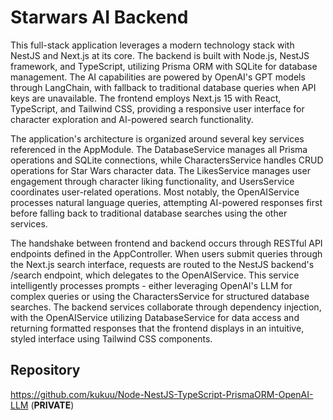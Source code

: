 # Starwars AI Backend

This full-stack application leverages a modern technology stack with NestJS and Next.js at its core. The backend is built with Node.js, NestJS framework, and TypeScript, utilizing Prisma ORM with SQLite for database management. The AI capabilities are powered by OpenAI's GPT models through LangChain, with fallback to traditional database queries when API keys are unavailable. The frontend employs Next.js 15 with React, TypeScript, and Tailwind CSS, providing a responsive user interface for character exploration and AI-powered search functionality.

The application's architecture is organized around several key services referenced in the AppModule. The DatabaseService manages all Prisma operations and SQLite connections, while CharactersService handles CRUD operations for Star Wars character data. The LikesService manages user engagement through character liking functionality, and UsersService coordinates user-related operations. Most notably, the OpenAIService processes natural language queries, attempting AI-powered responses first before falling back to traditional database searches using the other services.

The handshake between frontend and backend occurs through RESTful API endpoints defined in the AppController. When users submit queries through the Next.js search interface, requests are routed to the NestJS backend's /search endpoint, which delegates to the OpenAIService. This service intelligently processes prompts - either leveraging OpenAI's LLM for complex queries or using the CharactersService for structured database searches. The backend services collaborate through dependency injection, with the OpenAIService utilizing DatabaseService for data access and returning formatted responses that the frontend displays in an intuitive, styled interface using Tailwind CSS components.


## Repository

https://github.com/kukuu/Node-NestJS-TypeScript-PrismaORM-OpenAI-LLM (**PRIVATE**)
